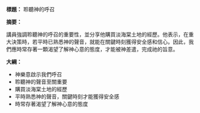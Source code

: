**標題：** 聆聽神的呼召

**摘要：**

講員強調聆聽神的呼召的重要性，並分享他購買淡海棠土地的經歷。他表示，在重大決策時，若平時已熟悉神的聲音，就能在關鍵時刻獲得安全感和信心。因此，我們應時常存著一顆渴望了解神心意的態度，才能被神差遣，完成祂的旨意。

**大綱：**

* 神樂意啟示我們呼召
* 聆聽神的聲音至關重要
* 購買淡海棠土地的經歷
* 平時熟悉神的聲音，關鍵時刻才能獲得安全感
* 時常存著渴望了解神心意的態度